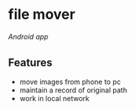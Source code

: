 # file mover
###### Android app

## Features
 - move images from phone to pc
 - maintain a record of original path
 - work in local network

